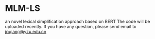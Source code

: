 # MLM-LS
an novel lexical simplification approach based on BERT
The code will be uploaded recently.
If you have any question, please send email to jpqiang@yzu.edu.cn


